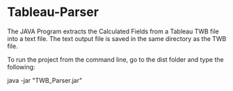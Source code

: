 # Tableau-Parser

The JAVA Program extracts the Calculated Fields from a Tableau TWB file into a text file. The text output file is saved in the same directory as the TWB file.

To run the project from the command line, go to the dist folder and type the following:

java -jar "TWB_Parser.jar"
